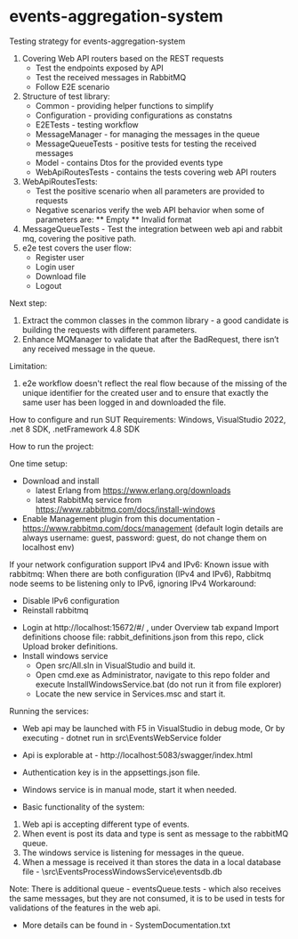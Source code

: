 # events-aggregation-system
Testing strategy for events-aggregation-system
1. Covering Web API routers based on the REST requests
   * Test the endpoints exposed by API
   * Test the received messages in RabbitMQ
   * Follow E2E scenario
1. Structure of test library:
   * Common - providing helper functions to simplify
   * Configuration - providing configurations as constatns
   * E2ETests - testing workflow
   * MessageManager - for managing the messages in the queue
   * MessageQueueTests - positive tests for testing the received messages
   * Model - contains Dtos for the provided events type
   * WebApiRoutesTests - contains the tests covering web API routers
1. WebApiRoutesTests:
   * Test the positive scenario when all parameters are provided to requests
   * Negative scenarios verify the web API behavior when some of parameters are:
     ** Empty
     ** Invalid format
1. MessageQueueTests - Test the integration between web api and rabbit mq, covering the positive path.
1. e2e test covers the user flow:
   * Register user
   * Login user
   * Download file
   * Logout
  
Next step:
1. Extract the common classes in the common library - a good candidate is building the requests with different parameters.
2. Enhance MQManager to validate that after the BadRequest, there isn’t any received message in the queue.

Limitation:
1. e2e workflow doesn't reflect the real flow because of the missing of the unique identifier for the created user and to ensure that exactly the same user has been logged in and downloaded the file.


How to configure and run SUT
Requirements:
Windows, VisualStudio 2022, .net 8 SDK, .netFramework 4.8 SDK

How to run the project:

One time setup:
- Download and install
    - latest Erlang from https://www.erlang.org/downloads
    - latest RabbitMq service from https://www.rabbitmq.com/docs/install-windows
- Enable Management plugin from this documentation - https://www.rabbitmq.com/docs/management
(default login details are always username: guest, password: guest, do not change them on localhost env)

If your network configuration support IPv4 and IPv6:
Known issue with rabbitmq: When there are both configuration (IPv4 and IPv6), Rabbitmq node seems to be listening only to IPv6, ignoring IPv4
Workaround:
* Disable IPv6 configuration
* Reinstall rabbitmq 


- Login at http://localhost:15672/#/ , under Overview tab expand Import definitions choose file: rabbit_definitions.json from this repo, click Upload broker definitions.
- Install windows service
    - Open src/All.sln in VisualStudio and build it.
    - Open cmd.exe as Administrator, navigate to this repo folder and execute InstallWindowsService.bat (do not run it from file explorer)
    - Locate the new service in Services.msc and start it.

Running the services:
- Web api may be launched with F5 in VisualStudio in debug mode, Or by executing - dotnet run in src\EventsWebService folder
- Api is explorable at - http://localhost:5083/swagger/index.html
- Authentication key is in the appsettings.json file.
- Windows service is in manual mode, start it when needed.

- Basic functionality of the system:
1. Web api is accepting different type of events.
1. When event is post its data and type is sent as message to the rabbitMQ queue.
1. The windows service is listening for messages in the queue.
1. When a message is received it than stores the data in a local database file - \src\EventsProcessWindowsService\eventsdb.db

Note: There is additional queue - eventsQueue.tests - which also receives the same messages, but they are not consumed, it is to be used in tests for validations of the features in the web api.
- More details can be found in - SystemDocumentation.txt

